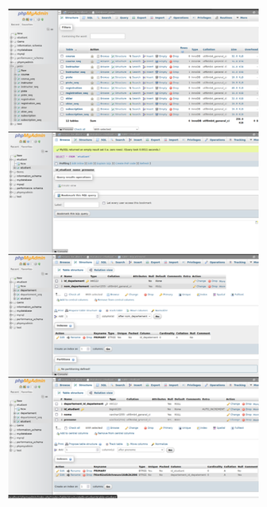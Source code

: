 ![Execution](./images/scrine1.png)
![Table etudiant demo 2:](./images/scrine2.png)
![Table etudiant demo 3:](./images/scrine3.png)
![Table departement demo 3:](./images/scrine4.png)